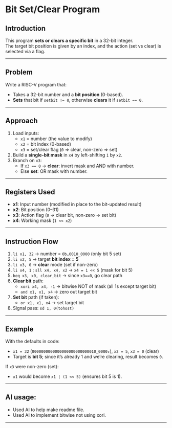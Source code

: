 # Bit Set/Clear Program 

## Introduction  
This program **sets or clears a specific bit** in a 32-bit integer.  
The target bit position is given by an index, and the action (set vs clear) is selected via a flag.

---

## Problem  
Write a RISC-V program that:  
- Takes a 32-bit number and a **bit position** (0-based).  
- **Sets** that bit if `setbit != 0`, otherwise **clears** it if `setbit == 0`.  


---

## Approach  
1. Load inputs:  
   - `x1` = number (the value to modify)  
   - `x2` = bit index (0-based)  
   - `x3` = set/clear flag (`0` ⇒ clear, non-zero ⇒ set)  
2. Build a **single-bit mask** in `x4` by left-shifting `1` by `x2`.  
3. Branch on `x3`:  
   - If `x3 == 0` → **clear**: invert mask and AND with number.  
   - Else **set**: OR mask with number.  

---

## Registers Used  
- **x1**: Input number (modified in place to the bit-updated result)  
- **x2**: Bit position (0–31)  
- **x3**: Action flag (`0` → clear bit, non-zero → set bit)  
- **x4**: Working mask (`1 << x2`)  


---

## Instruction Flow  
1. `li x1, 32` → number = `0b…0010_0000` (only bit 5 set)  
2. `li x2, 5` → target **bit index = 5**  
3. `li x3, 0` → **clear** mode (set if non-zero)  
4. `li x4, 1` ; `sll x4, x4, x2` → `x4 = 1 << 5` (mask for bit 5)  
5. `beq x3, x0, clear_bit` → since `x3==0`, go clear path  
6. **Clear bit** path:  
   - `xori x4, x4, -1` → bitwise NOT of mask (all 1s except target bit)  
   - `and x1, x1, x4` → zero out target bit  
7. **Set bit** path (if taken):  
   - `or x1, x1, x4` → set target bit  
8. Signal pass: `sd 1, 0(tohost)`

---

## Example  
With the defaults in code:  
- `x1 = 32` (`0000000000000000000000000010_0000₂`), `x2 = 5`, `x3 = 0` (clear)  
- Target is **bit 5**; since it’s already 1 and we’re clearing, result becomes `0`.

If `x3` were non-zero (set):  
- `x1` would become `x1 | (1 << 5)` (ensures bit 5 is 1).

---

## AI usage:
- Used AI to help make readme file.
- Used AI to implement bitwise not using xori.
---


